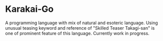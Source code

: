# Karakai-Go
A programming language with mix of natural and esoteric language. Using unusual teasing keyword and reference of "Skilled Teaser Takagi-san" is one of prominent feature of this language. Currently work in progress.

